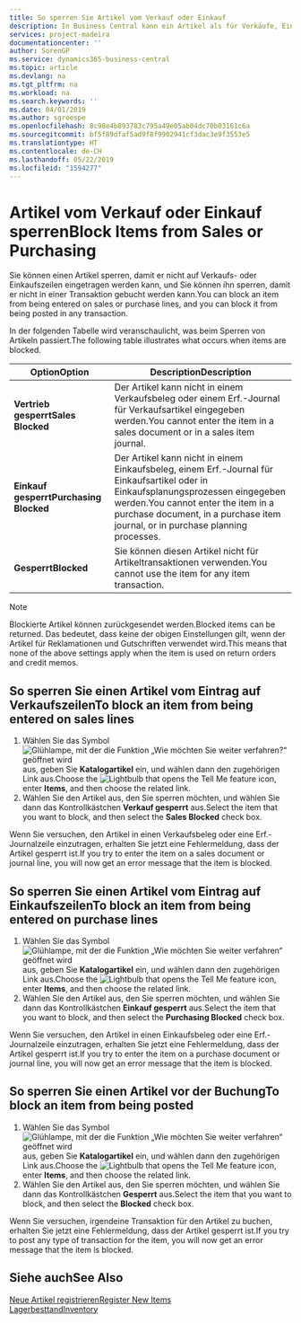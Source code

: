 ```yaml
---
title: So sperren Sie Artikel vom Verkauf oder Einkauf
description: In Business Central kann ein Artikel als für Verkäufe, Einkäufe oder alle Verwendungszwecke gesperrt gekennzeichnet werden.
services: project-madeira
documentationcenter: ''
author: SorenGP
ms.service: dynamics365-business-central
ms.topic: article
ms.devlang: na
ms.tgt_pltfrm: na
ms.workload: na
ms.search.keywords: ''
ms.date: 04/01/2019
ms.author: sgroespe
ms.openlocfilehash: 8c98e4b893783c795a49e05ab04dc70b03161c6a
ms.sourcegitcommit: bf5f89dfaf5ad9f8f9902941cf3dac3e9f3553e5
ms.translationtype: HT
ms.contentlocale: de-CH
ms.lasthandoff: 05/22/2019
ms.locfileid: "1594277"
---
```

# <a name="block-items-from-sales-or-purchasing"></a><span data-ttu-id="f0651-103">Artikel vom Verkauf oder Einkauf sperren</span><span class="sxs-lookup"><span data-stu-id="f0651-103">Block Items from Sales or Purchasing</span></span>
<span data-ttu-id="f0651-104">Sie können einen Artikel sperren, damit er nicht auf Verkaufs- oder Einkaufszeilen eingetragen werden kann, und Sie können ihn sperren, damit er nicht in einer Transaktion gebucht werden kann.</span><span class="sxs-lookup"><span data-stu-id="f0651-104">You can block an item from being entered on sales or purchase lines, and you can block it from being posted in any transaction.</span></span>  

<span data-ttu-id="f0651-105">In der folgenden Tabelle wird veranschaulicht, was beim Sperren von Artikeln passiert.</span><span class="sxs-lookup"><span data-stu-id="f0651-105">The following table illustrates what occurs when items are blocked.</span></span>  

|<span data-ttu-id="f0651-106">Option</span><span class="sxs-lookup"><span data-stu-id="f0651-106">Option</span></span>|<span data-ttu-id="f0651-107">Description</span><span class="sxs-lookup"><span data-stu-id="f0651-107">Description</span></span>|  
|--------------------|------------|  
|<span data-ttu-id="f0651-108">**Vertrieb gesperrt**</span><span class="sxs-lookup"><span data-stu-id="f0651-108">**Sales Blocked**</span></span>|<span data-ttu-id="f0651-109">Der Artikel kann nicht in einem Verkaufsbeleg oder einem Erf.-Journal für Verkaufsartikel eingegeben werden.</span><span class="sxs-lookup"><span data-stu-id="f0651-109">You cannot enter the item in a sales document or in a sales item journal.</span></span>|  
|<span data-ttu-id="f0651-110">**Einkauf gesperrt**</span><span class="sxs-lookup"><span data-stu-id="f0651-110">**Purchasing Blocked**</span></span>|<span data-ttu-id="f0651-111">Der Artikel kann nicht in einem Einkaufsbeleg, einem Erf.-Journal für Einkaufsartikel oder in Einkaufsplanungsprozessen eingegeben werden.</span><span class="sxs-lookup"><span data-stu-id="f0651-111">You cannot enter the item in a purchase document, in a purchase item journal, or in purchase planning processes.</span></span>|  
|<span data-ttu-id="f0651-112">**Gesperrt**</span><span class="sxs-lookup"><span data-stu-id="f0651-112">**Blocked**</span></span>|<span data-ttu-id="f0651-113">Sie können diesen Artikel nicht für Artikeltransaktionen verwenden.</span><span class="sxs-lookup"><span data-stu-id="f0651-113">You cannot use the item for any item transaction.</span></span>|  

> [!NOTE]
> <span data-ttu-id="f0651-114">Blockierte Artikel können zurückgesendet werden.</span><span class="sxs-lookup"><span data-stu-id="f0651-114">Blocked items can be returned.</span></span> <span data-ttu-id="f0651-115">Das bedeutet, dass keine der obigen Einstellungen gilt, wenn der Artikel für Reklamationen und Gutschriften verwendet wird.</span><span class="sxs-lookup"><span data-stu-id="f0651-115">This means that none of the above settings apply when the item is used on return orders and credit memos.</span></span>

## <a name="to-block-an-item-from-being-entered-on-sales-lines"></a><span data-ttu-id="f0651-116">So sperren Sie einen Artikel vom Eintrag auf Verkaufszeilen</span><span class="sxs-lookup"><span data-stu-id="f0651-116">To block an item from being entered on sales lines</span></span>  

1.  <span data-ttu-id="f0651-117">Wählen Sie das Symbol ![Glühlampe, mit der die Funktion „Wie möchten Sie weiter verfahren?“ geöffnet wird](media/ui-search/search_small.png "Wie möchten Sie weiter verfahren?") aus, geben Sie **Katalogartikel** ein, und wählen dann den zugehörigen Link aus.</span><span class="sxs-lookup"><span data-stu-id="f0651-117">Choose the ![Lightbulb that opens the Tell Me feature](media/ui-search/search_small.png "Tell me what you want to do") icon, enter **Items**, and then choose the related link.</span></span>  
2.  <span data-ttu-id="f0651-118">Wählen Sie den Artikel aus, den Sie sperren möchten, und wählen Sie dann das Kontrollkästchen **Verkauf gesperrt** aus.</span><span class="sxs-lookup"><span data-stu-id="f0651-118">Select the item that you want to block, and then select the **Sales Blocked** check box.</span></span>  

<span data-ttu-id="f0651-119">Wenn Sie versuchen, den Artikel in einen Verkaufsbeleg oder eine Erf.-Journalzeile einzutragen, erhalten Sie jetzt eine Fehlermeldung, dass der Artikel gesperrt ist.</span><span class="sxs-lookup"><span data-stu-id="f0651-119">If you try to enter the item on a sales document or journal line, you will now get an error message that the item is blocked.</span></span>

## <a name="to-block-an-item-from-being-entered-on-purchase-lines"></a><span data-ttu-id="f0651-120">So sperren Sie einen Artikel vom Eintrag auf Einkaufszeilen</span><span class="sxs-lookup"><span data-stu-id="f0651-120">To block an item from being entered on purchase lines</span></span>  

1.  <span data-ttu-id="f0651-121">Wählen Sie das Symbol ![Glühlampe, mit der die Funktion „Wie möchten Sie weiter verfahren“ geöffnet wird](media/ui-search/search_small.png "Wie möchten Sie weiter verfahren?") aus, geben Sie **Katalogartikel** ein, und wählen dann den zugehörigen Link aus.</span><span class="sxs-lookup"><span data-stu-id="f0651-121">Choose the ![Lightbulb that opens the Tell Me feature](media/ui-search/search_small.png "Tell me what you want to do") icon, enter **Items**, and then choose the related link.</span></span>  
2.  <span data-ttu-id="f0651-122">Wählen Sie den Artikel aus, den Sie sperren möchten, und wählen Sie dann das Kontrollkästchen **Einkauf gesperrt** aus.</span><span class="sxs-lookup"><span data-stu-id="f0651-122">Select the item that you want to block, and then select the **Purchasing Blocked** check box.</span></span>  

<span data-ttu-id="f0651-123">Wenn Sie versuchen, den Artikel in einen Einkaufsbeleg oder eine Erf.-Journalzeile einzutragen, erhalten Sie jetzt eine Fehlermeldung, dass der Artikel gesperrt ist.</span><span class="sxs-lookup"><span data-stu-id="f0651-123">If you try to enter the item on a purchase document or journal line, you will now get an error message that the item is blocked.</span></span>

## <a name="to-block-an-item-from-being-posted"></a><span data-ttu-id="f0651-124">So sperren Sie einen Artikel vor der Buchung</span><span class="sxs-lookup"><span data-stu-id="f0651-124">To block an item from being posted</span></span>
1. <span data-ttu-id="f0651-125">Wählen Sie das Symbol ![Glühlampe, mit der die Funktion „Wie möchten Sie weiter verfahren“ geöffnet wird](media/ui-search/search_small.png "Wie möchten Sie weiter verfahren?") aus, geben Sie **Katalogartikel** ein, und wählen dann den zugehörigen Link aus.</span><span class="sxs-lookup"><span data-stu-id="f0651-125">Choose the ![Lightbulb that opens the Tell Me feature](media/ui-search/search_small.png "Tell me what you want to do") icon, enter **Items**, and then choose the related link.</span></span>
2. <span data-ttu-id="f0651-126">Wählen Sie den Artikel aus, den Sie sperren möchten, und wählen Sie dann das Kontrollkästchen **Gesperrt** aus.</span><span class="sxs-lookup"><span data-stu-id="f0651-126">Select the item that you want to block, and then select the **Blocked** check box.</span></span>

<span data-ttu-id="f0651-127">Wenn Sie versuchen, irgendeine Transaktion für den Artikel zu buchen, erhalten Sie jetzt eine Fehlermeldung, dass der Artikel gesperrt ist.</span><span class="sxs-lookup"><span data-stu-id="f0651-127">If you try to post any type of transaction for the item, you will now get an error message that the item is blocked.</span></span>

## <a name="see-also"></a><span data-ttu-id="f0651-128">Siehe auch</span><span class="sxs-lookup"><span data-stu-id="f0651-128">See Also</span></span>  
[<span data-ttu-id="f0651-129">Neue Artikel registrieren</span><span class="sxs-lookup"><span data-stu-id="f0651-129">Register New Items</span></span>](inventory-how-register-new-items.md)  
[<span data-ttu-id="f0651-130">Lagerbesttand</span><span class="sxs-lookup"><span data-stu-id="f0651-130">Inventory</span></span>](inventory-manage-inventory.md)  

